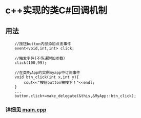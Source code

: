 # c++实现的类C#回调机制

## 用法
```
    //按钮button内部添加点击事件
    event<void,int,int> click;
```

```$xslt
    //触发事件(不传递附加参数）
    click(100,99);
```

```$xslt
    //在类MyApp的实例myapp中订阅事件
    void btn_click(int x,int y){
        cout<<"按钮button被按下！"<<endl;
    }
    ...
    button.click+=make_delegate(&this,&MyApp::btn_click);
```

### 详细见[ main.cpp](main.cpp)